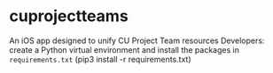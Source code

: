 # cuprojectteams
An iOS app designed to unify CU Project Team resources
Developers: create a Python virtual environment and install the packages in 
`requirements.txt` (pip3 install -r requirements.txt) 
